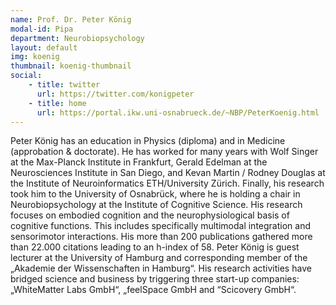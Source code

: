 ```yaml
---
name: Prof. Dr. Peter König
modal-id: Pipa
department: Neurobiopsychology
layout: default
img: koenig
thumbnail: koenig-thumbnail
social:
    - title: twitter
      url: https://twitter.com/konigpeter
    - title: home
      url: https://portal.ikw.uni-osnabrueck.de/~NBP/PeterKoenig.html
---
```


Peter König has an education in Physics (diploma) and in Medicine (approbation & doctorate). He has
worked for many years with Wolf Singer at the Max-Planck Institute in Frankfurt, Gerald Edelman at the
Neurosciences Institute in San Diego, and Kevan Martin / Rodney Douglas at the Institute of
Neuroinformatics ETH/University Zürich. Finally, his research took him to the University of Osnabrück,
where he is holding a chair in Neurobiopsychology at the Institute of Cognitive Science. His research
focuses on embodied cognition and the neurophysiological basis of cognitive functions. This includes
specifically multimodal integration and sensorimotor interactions. His more than 200 publications
gathered more than 22.000 citations leading to an h-index of 58. Peter König is guest lecturer at the
University of Hamburg and corresponding member of the „Akademie der Wissenschaften in Hamburg“.
His research activities have bridged science and business by triggering three start-up companies:
„WhiteMatter Labs GmbH“, „feelSpace GmbH and “Scicovery GmbH“.